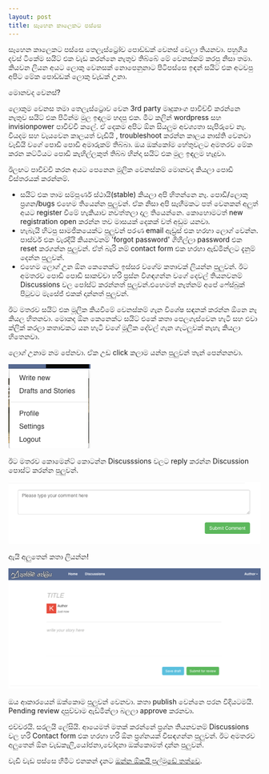 ```yaml
---
layout: post
title: සෑහෙන කාලෙකට පස්සෙ
---
```


සෑහෙන කාලෙකට පස්සෙ තෙලැස්ට්‍රෝව පොඩ්ඩක් වෙනස් වෙලා තියනවා. පහුගිය දවස් ටිකේම සයිට් එක වැඩ කරන්නෙ නැතුව තිබ්බේ මේ වෙනස්කම් කරපු නිසා තමා. කියවන ලියන අයට ලොකු වෙනසක් නොපෙනුනාට පිටිපස්සෙ ඉඳන් සයිට් එක අටවපු අපිට මේක පොඩ්ඩක් ලොකු වැඩක් උනා.

මොනවද වෙනස්?

ලොකුම වෙනස තමා තෙලැස්ට්‍රොව වෙන 3rd party මෘදුකාංග පාවිච්චි කරන්නෙ නැතුව සයිට් එක පිටින්ම මුල ඉඳලම හදපු එක. මීට කලින් wordpress සහ invisionpower පාවිච්චි කලේ. ඒ දෙකම අපිට ඕන සියලුම අවශ්‍යතා සැපිරුවෙ නෑ. වියදම සහ වැයවෙන කාලයත් වැඩියි , troubleshoot කරන්න කාලය නාස්ති වෙනවා වැඩියි වගේ පොඩි පොඩි අමාරුකම් තිබ්බා.  ඔය ඔක්කෝම හේතුවලට අමතරව මේක කරන කට්ටියට පොඩි  කැහිල්ලකුත් තිබ්බ හින්දා සයිට් එක මුල ඉඳලම හැදුවා. 


ඊලඟට පාවිච්චි කරන අයට පෙනෙන මූලික වෙනස්කම් මොනවද කියලා පොඩි විස්තරයක් කරන්නම්.

* සයිට් එක තාම සම්පූර්ණ ස්ථායි(stable) කියලා අපි හිතන්නෙ නෑ. පොඩි/ලොකු ප්‍රශන/bugs එහෙම  තියෙන්න පුලුවන්. ඒක නිසා අපි සෑහීමකට පත් වෙනකන් අලුත් අයට register වීමේ හැකියාව නවත්තලා දාල තියෙන්නෙ. කොහොමටත් new registration open කරන්න තව මාසයක් දෙකක් වත් අඩුම යනවා.
* හැබැයි හිටපු සාමජිකයෙක්ට පුලුවන් පරණ email ඇඩ්‍රස් එක හරහා ලොග් වෙන්න. පාස්වර් එක වැරදියි කියනවනම් 'forgot password' ගිහිල්ලා password එක reset කරගන්න පුලුවන්. ඒත් බැරි නම් contact  form එක හරහා ඇඩ්මින්ලට දැනුම් දෙන්න පුලුවන්.
* එහෙම ලොග් උන ඕන කෙනෙක්ට ඉස්සර වගේම කතාවක් ලියන්න පුලුවන්. ඊට අමතරව පොඩි පොඩි සාකච්චා හරි ප්‍රස්න විශඳගන්න වගේ දෙවල් තියනවනම් Discussions වල පෝස්ට් කරන්නත් පුලුවන්.එහෙමත් නැත්නම් අපේ ෆේස්බුක් පිටුවට මැසේජ් එකක් දාන්නත් පුලුවන්.

ඊට මතරව සයිට් එක මූලික කියවීමේ වෙනස්කම් ගැන විශේෂ සඳනක් කරන්න ඕනෙ නෑ කියල හිතනවා. මොකද ඕන කෙනෙක්ට සයිට් එකේ කතා පෙලගැස්වෙන හැටි සහ එවා ක්ලික් කරලා කතාවකට යන හැටි වගේ මූලික දේවල් ගැන ගැටලුවක් නැහැ කියලා හිතෙනවා.

ලොග් උනාම නම පේනවා. ඒක උඩ click කලාම යන්න පුලුවන් තැන් පෙන්නනවා.

![User menu](/img/menu.png)


ඊට මතරව කොමෙන්ට් කොටන්න Discusssions වලට reply කරන්න Discussion පොස්ට් කරන්න පුලුවන්.

![comment box](/img/comment_box.png)


ඇයි අලුතෙන් කතා ලියන්න!

![comment box](/img/new_post.png)


ඔය ආකාරයෙන් ඔක්කොම පුලුවන් වෙනවා. කතා publish වෙන්නෙ පරන විදියටමයි. Pending  review දාපුව්වාම ඇඩ්මින්ලා බලලා approve කරනවා.

එච්චරයි. සරලයි ලේසියි. ආයෙමත් මතක් කරන්නේ ප්‍රශ්න තියනවනම් Discussions  වල හරි Contact form එක හරහා හරි ඕන ප්‍රශ්නයක් විසඳගන්න පුලුවන්. ඊට අමතරව අලුතෙන් ඕන වැඩකෑලි,යෝජනා,චෝදනා ඔක්කොමත් දාන්න පුලුවන්. 

වැඩි වැඩ පස්සෙ හිමීට එනකන් දැනට [ඔන්න ඕකයි  පුල්මුඩේ තත්වෙ](https://www.thelastrow.lk/story/898).
